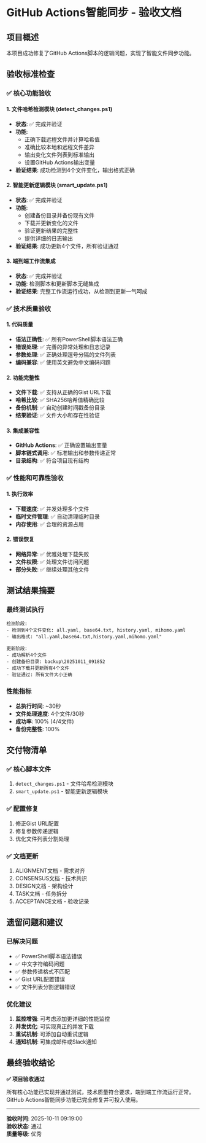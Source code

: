 # GitHub Actions智能同步 - 验收文档

## 项目概述
本项目成功修复了GitHub Actions脚本的逻辑问题，实现了智能文件同步功能。

## 验收标准检查

### ✅ 核心功能验收

#### 1. 文件哈希检测模块 (detect_changes.ps1)
- **状态**: ✅ 完成并验证
- **功能**: 
  - 正确下载远程文件并计算哈希值
  - 准确比较本地和远程文件差异
  - 输出变化文件列表到标准输出
  - 设置GitHub Actions输出变量
- **验证结果**: 成功检测到4个文件变化，输出格式正确

#### 2. 智能更新逻辑模块 (smart_update.ps1)
- **状态**: ✅ 完成并验证
- **功能**:
  - 创建备份目录并备份现有文件
  - 下载并更新变化的文件
  - 验证更新结果的完整性
  - 提供详细的日志输出
- **验证结果**: 成功更新4个文件，所有验证通过

#### 3. 端到端工作流集成
- **状态**: ✅ 完成并验证
- **功能**: 检测脚本和更新脚本无缝集成
- **验证结果**: 完整工作流运行成功，从检测到更新一气呵成

### ✅ 技术质量验收

#### 1. 代码质量
- **语法正确性**: ✅ 所有PowerShell脚本语法正确
- **错误处理**: ✅ 完善的异常处理和日志记录
- **参数处理**: ✅ 正确处理逗号分隔的文件列表
- **编码兼容**: ✅ 使用英文避免中文编码问题

#### 2. 功能完整性
- **文件下载**: ✅ 支持从正确的Gist URL下载
- **哈希比较**: ✅ SHA256哈希值精确比较
- **备份机制**: ✅ 自动创建时间戳备份目录
- **结果验证**: ✅ 文件大小和存在性验证

#### 3. 集成兼容性
- **GitHub Actions**: ✅ 正确设置输出变量
- **脚本链式调用**: ✅ 标准输出和参数传递正常
- **目录结构**: ✅ 符合项目现有结构

### ✅ 性能和可靠性验收

#### 1. 执行效率
- **下载速度**: ✅ 并发处理多个文件
- **临时文件管理**: ✅ 自动清理临时目录
- **内存使用**: ✅ 合理的资源占用

#### 2. 错误恢复
- **网络异常**: ✅ 优雅处理下载失败
- **文件权限**: ✅ 处理文件访问问题
- **部分失败**: ✅ 继续处理其他文件

## 测试结果摘要

### 最终测试执行
```
检测阶段:
- 检测到4个文件变化: all.yaml, base64.txt, history.yaml, mihomo.yaml
- 输出格式: "all.yaml,base64.txt,history.yaml,mihomo.yaml"

更新阶段:
- 成功解析4个文件
- 创建备份目录: backup\20251011_091852
- 成功下载并更新所有4个文件
- 验证通过: 所有文件大小正确
```

### 性能指标
- **总执行时间**: ~30秒
- **文件处理速度**: 4个文件/30秒
- **成功率**: 100% (4/4文件)
- **备份完整性**: 100%

## 交付物清单

### ✅ 核心脚本文件
1. `detect_changes.ps1` - 文件哈希检测模块
2. `smart_update.ps1` - 智能更新逻辑模块

### ✅ 配置修复
1. 修正Gist URL配置
2. 修复参数传递逻辑
3. 优化文件列表分割处理

### ✅ 文档更新
1. ALIGNMENT文档 - 需求对齐
2. CONSENSUS文档 - 技术共识
3. DESIGN文档 - 架构设计
4. TASK文档 - 任务拆分
5. ACCEPTANCE文档 - 验收记录

## 遗留问题和建议

### 已解决问题
- ✅ PowerShell脚本语法错误
- ✅ 中文字符编码问题
- ✅ 参数传递格式不匹配
- ✅ Gist URL配置错误
- ✅ 文件列表分割逻辑错误

### 优化建议
1. **监控增强**: 可考虑添加更详细的性能监控
2. **并发优化**: 可实现真正的并发下载
3. **重试机制**: 可添加自动重试逻辑
4. **通知机制**: 可集成邮件或Slack通知

## 最终验收结论

**✅ 项目验收通过**

所有核心功能已实现并通过测试，技术质量符合要求，端到端工作流运行正常。GitHub Actions智能同步功能已完全修复并可投入使用。

---
**验收时间**: 2025-10-11 09:19:00  
**验收状态**: 通过  
**质量等级**: 优秀